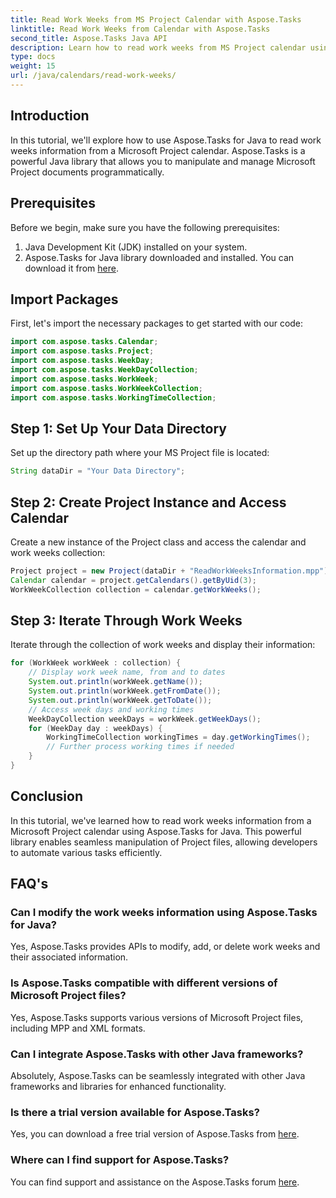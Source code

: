 ```yaml
---
title: Read Work Weeks from MS Project Calendar with Aspose.Tasks
linktitle: Read Work Weeks from Calendar with Aspose.Tasks
second_title: Aspose.Tasks Java API
description: Learn how to read work weeks from MS Project calendar using Aspose.Tasks for Java. Get step-by-step instructions in this comprehensive tutorial.
type: docs
weight: 15
url: /java/calendars/read-work-weeks/
---
```

## Introduction
In this tutorial, we'll explore how to use Aspose.Tasks for Java to read work weeks information from a Microsoft Project calendar. Aspose.Tasks is a powerful Java library that allows you to manipulate and manage Microsoft Project documents programmatically.
## Prerequisites
Before we begin, make sure you have the following prerequisites:
1. Java Development Kit (JDK) installed on your system.
2. Aspose.Tasks for Java library downloaded and installed. You can download it from [here](https://releases.aspose.com/tasks/java/).
## Import Packages
First, let's import the necessary packages to get started with our code:
```java
import com.aspose.tasks.Calendar;
import com.aspose.tasks.Project;
import com.aspose.tasks.WeekDay;
import com.aspose.tasks.WeekDayCollection;
import com.aspose.tasks.WorkWeek;
import com.aspose.tasks.WorkWeekCollection;
import com.aspose.tasks.WorkingTimeCollection;
```
## Step 1: Set Up Your Data Directory
Set up the directory path where your MS Project file is located:
```java
String dataDir = "Your Data Directory";
```
## Step 2: Create Project Instance and Access Calendar
Create a new instance of the Project class and access the calendar and work weeks collection:
```java
Project project = new Project(dataDir + "ReadWorkWeeksInformation.mpp");
Calendar calendar = project.getCalendars().getByUid(3);
WorkWeekCollection collection = calendar.getWorkWeeks();
```
## Step 3: Iterate Through Work Weeks
Iterate through the collection of work weeks and display their information:
```java
for (WorkWeek workWeek : collection) {
    // Display work week name, from and to dates
    System.out.println(workWeek.getName());
    System.out.println(workWeek.getFromDate());
    System.out.println(workWeek.getToDate());
    // Access week days and working times
    WeekDayCollection weekDays = workWeek.getWeekDays();
    for (WeekDay day : weekDays) {
        WorkingTimeCollection workingTimes = day.getWorkingTimes();
        // Further process working times if needed
    }
}
```
## Conclusion
In this tutorial, we've learned how to read work weeks information from a Microsoft Project calendar using Aspose.Tasks for Java. This powerful library enables seamless manipulation of Project files, allowing developers to automate various tasks efficiently.
## FAQ's
### Can I modify the work weeks information using Aspose.Tasks for Java?
Yes, Aspose.Tasks provides APIs to modify, add, or delete work weeks and their associated information.
### Is Aspose.Tasks compatible with different versions of Microsoft Project files?
Yes, Aspose.Tasks supports various versions of Microsoft Project files, including MPP and XML formats.
### Can I integrate Aspose.Tasks with other Java frameworks?
Absolutely, Aspose.Tasks can be seamlessly integrated with other Java frameworks and libraries for enhanced functionality.
### Is there a trial version available for Aspose.Tasks?
Yes, you can download a free trial version of Aspose.Tasks from [here](https://releases.aspose.com/).
### Where can I find support for Aspose.Tasks?
You can find support and assistance on the Aspose.Tasks forum [here](https://forum.aspose.com/c/tasks/15).

